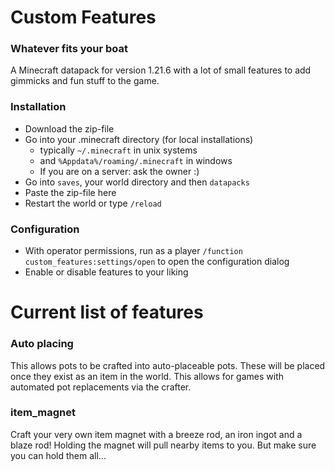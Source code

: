 # Custom Features
### Whatever fits your boat

A Minecraft datapack for version 1.21.6 with a lot of small features to add gimmicks
and fun stuff to the game.

### Installation
- Download the zip-file 
- Go into your .minecraft directory (for local installations)
  - typically `~/.minecraft` in unix systems
  - and `%Appdata%/roaming/.minecraft` in windows
  - If you are on a server: ask the owner :)
- Go into `saves`, your world directory and then `datapacks`
- Paste the zip-file here
- Restart the world or type `/reload`

### Configuration
- With operator permissions, run as a player `/function custom_features:settings/open`
to open the configuration dialog
- Enable or disable features to your liking

# Current list of features

### Auto placing
This allows pots to be crafted into auto-placeable pots. These will be placed
once they exist as an item in the world. This allows for games with automated
pot replacements via the crafter.

### item_magnet
Craft your very own item magnet with a breeze rod, an iron ingot and a blaze rod!
Holding the magnet will pull nearby items to you. But make sure you can hold them all...